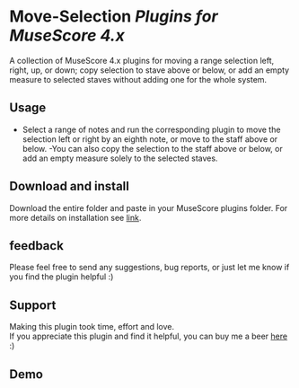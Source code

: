 # Move-Selection *Plugins for MuseScore 4.x*
A collection of MuseScore 4.x plugins for moving a range selection left, right, up, or down; copy selection to stave above or below, or add an empty measure to selected staves without adding one for the whole system. 

## Usage
 - Select a range of notes and run the corresponding plugin to move the selection left or right by an eighth note, or move to the staff above or below.
 -You can also copy the selection to the staff above or below, or add an empty measure solely to the selected staves. 

 ## Download and install
 Download the entire folder and paste in your MuseScore plugins folder. For more details on installation see [link](https://musescore.org/en/handbook/3/plugins#installation).


 ## feedback
 Please feel free to send any suggestions, bug reports, or just let me know if you find the plugin helpful  :)

 ## Support 
 Making this plugin took time, effort and love.   
 If you appreciate this plugin and find it helpful, you can buy me a beer 
 [here](https://www.paypal.com/donate/?hosted_button_id=BH676KMHGVHC8) :)

 ## Demo
